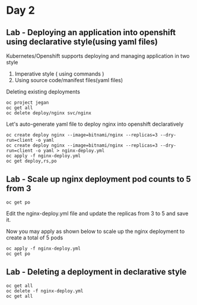 # Day 2

## Lab - Deploying an application into openshift using declarative style(using yaml files)

Kubernetes/Openshift supports deploying and managing application in two style
1. Imperative style ( using commands )
2. Using source code/manifest files(yaml files)

Deleting existing deployments
```
oc project jegan
oc get all
oc delete deploy/nginx svc/nginx
```

Let's auto-generate yaml file to deploy nginx into openshift declaratively
```
oc create deploy nginx --image=bitnami/nginx --replicas=3 --dry-run=client -o yaml
oc create deploy nginx --image=bitnami/nginx --replicas=3 --dry-run=client -o yaml > nginx-deploy.yml
oc apply -f nginx-deploy.yml
oc get deploy,rs,po
```

## Lab - Scale up nginx deployment pod counts to 5 from 3
```
oc get po
```

Edit the nginx-deploy.yml file and update the replicas from 3 to 5 and save it.

Now you may apply as shown below to scale up the nginx deployment to create a total of 5 pods
```
oc apply -f nginx-deploy.yml
oc get po
```

## Lab - Deleting a deployment in declarative style
```
oc get all
oc delete -f nginx-deploy.yml
oc get all
```

